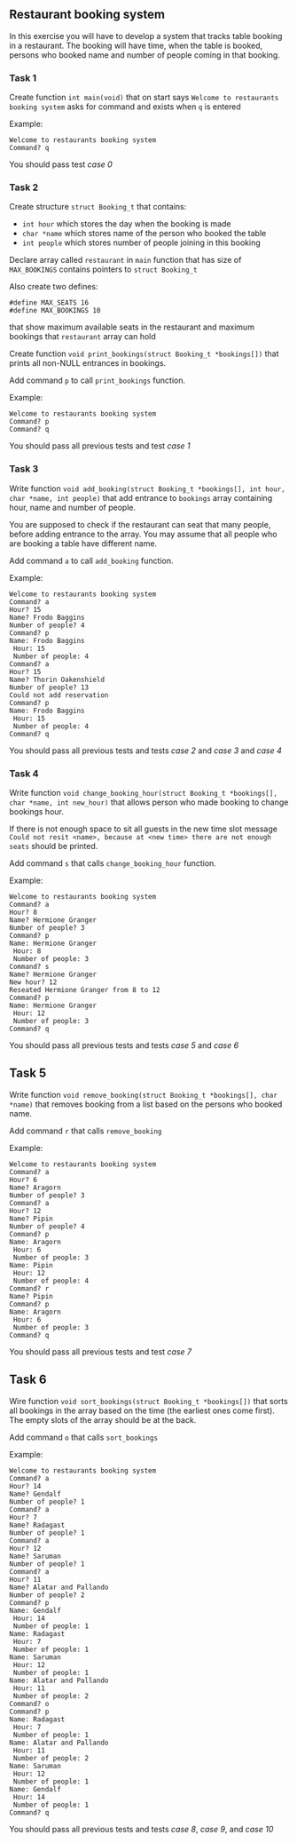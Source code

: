 ## Restaurant booking system
In this exercise you will have to develop a system that tracks table booking in a restaurant. The booking will have time, when the table is booked, persons who booked name and number of people coming in that booking.

### Task 1
Create function `int main(void)` that on start says `Welcome to restaurants booking system` asks for command and exists when `q` is entered

Example:
```
Welcome to restaurants booking system
Command? q
```
You should pass test *case 0*

### Task 2
Create structure `struct Booking_t` that contains: 

- `int hour` which stores the day when the booking is made
- `char *name` which stores name of the person who booked the table
- `int people` which stores number of people joining in this booking

Declare array called `restaurant` in `main` function that has size of `MAX_BOOKINGS` contains pointers to `struct Booking_t`

Also create two defines:
```
#define MAX_SEATS 16
#define MAX_BOOKINGS 10
```
that show maximum available seats in the restaurant and maximum bookings that `restaurant` array can hold

Create function `void print_bookings(struct Booking_t *bookings[])` that prints all non-NULL entrances in bookings.

Add command `p` to call `print_bookings` function.

Example:
```
Welcome to restaurants booking system
Command? p
Command? q
```
You should pass all previous tests and test *case 1*

### Task 3
Write function `void add_booking(struct Booking_t *bookings[], int hour, char *name, int people)` that add entrance to `bookings` array containing hour, name and number of people.

You are supposed to check if the restaurant can seat that many people, before adding entrance to the array. You may assume that all people who are booking a table have different name. 

Add command `a` to call `add_booking` function.

Example:
```
Welcome to restaurants booking system
Command? a
Hour? 15
Name? Frodo Baggins
Number of people? 4
Command? p
Name: Frodo Baggins
 Hour: 15
 Number of people: 4
Command? a
Hour? 15
Name? Thorin Oakenshield
Number of people? 13
Could not add reservation
Command? p
Name: Frodo Baggins
 Hour: 15
 Number of people: 4
Command? q
```
You should pass all previous tests and tests *case 2* and *case 3* and *case 4*

### Task 4
Write function `void change_booking_hour(struct Booking_t *bookings[], char *name, int new_hour)`  that allows person who made booking to change bookings hour.

If there is not enough space to sit all guests in the new time slot message `Could not resit <name>, because at <new time> there are not enough seats` should be printed.

Add command `s` that calls `change_booking_hour` function.

Example:
```
Welcome to restaurants booking system
Command? a
Hour? 8
Name? Hermione Granger
Number of people? 3
Command? p
Name: Hermione Granger
 Hour: 8
 Number of people: 3
Command? s
Name? Hermione Granger
New hour? 12
Reseated Hermione Granger from 8 to 12
Command? p
Name: Hermione Granger
 Hour: 12
 Number of people: 3
Command? q
```

You should pass all previous tests and tests *case 5* and *case 6*

## Task 5
Write function `void remove_booking(struct Booking_t *bookings[], char *name)` that removes booking from a list based on the persons who booked name.

Add command `r` that calls `remove_booking`

Example:
```
Welcome to restaurants booking system
Command? a
Hour? 6
Name? Aragorn
Number of people? 3
Command? a
Hour? 12
Name? Pipin
Number of people? 4
Command? p
Name: Aragorn
 Hour: 6
 Number of people: 3
Name: Pipin
 Hour: 12
 Number of people: 4
Command? r
Name? Pipin
Command? p
Name: Aragorn
 Hour: 6
 Number of people: 3
Command? q
```

You should pass all previous tests and test *case 7*

## Task 6
Wire function `void sort_bookings(struct Booking_t *bookings[])` that sorts all bookings in the array based on the time (the earliest ones come first). The empty slots of the array should be at the back.

Add command `o` that calls `sort_bookings`

Example:
```
Welcome to restaurants booking system
Command? a
Hour? 14
Name? Gendalf
Number of people? 1
Command? a
Hour? 7
Name? Radagast
Number of people? 1
Command? a
Hour? 12
Name? Saruman
Number of people? 1
Command? a
Hour? 11
Name? Alatar and Pallando
Number of people? 2
Command? p
Name: Gendalf
 Hour: 14
 Number of people: 1
Name: Radagast
 Hour: 7
 Number of people: 1
Name: Saruman
 Hour: 12
 Number of people: 1
Name: Alatar and Pallando
 Hour: 11
 Number of people: 2
Command? o
Command? p
Name: Radagast
 Hour: 7
 Number of people: 1
Name: Alatar and Pallando
 Hour: 11
 Number of people: 2
Name: Saruman
 Hour: 12
 Number of people: 1
Name: Gendalf
 Hour: 14
 Number of people: 1
Command? q
```
You should pass all previous tests and tests *case 8*, *case 9*, and *case 10*

